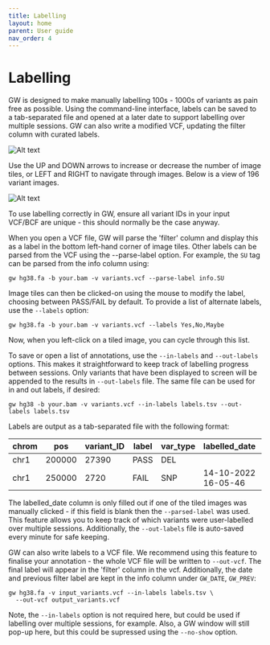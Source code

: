 ```yaml
---
title: Labelling
layout: home
parent: User guide
nav_order: 4
---
```


# Labelling

GW is designed to make manually labelling 100s - 1000s of variants as pain free as possible. 
Using the command-line interface, labels can be saved to a tab-separated file and opened 
at a later date to support labelling over multiple sessions.
GW can also write a modified VCF, updating the filter column with curated labels.

![Alt text](/assets/images/tiles1.png "GW")

Use the UP and DOWN arrows to increase or decrease the number of image tiles, or LEFT and RIGHT
to navigate through images. Below is a view of 196 variant images.

![Alt text](/assets/images/tiles2.png "GW")

To use labelling correctly in GW, ensure all variant IDs in your input VCF/BCF are unique - this should 
normally be the case anyway.

When you open a VCF file, GW will parse the 'filter' column and display this as a label
in the bottom left-hand corner of image tiles.
Other labels can be parsed from the VCF using the --parse-label option.
For example, the `SU` tag can be parsed from the info column using:

```shell
gw hg38.fa -b your.bam -v variants.vcf --parse-label info.SU
```
    

Image tiles can then be clicked-on using the mouse to modify the label,
choosing between PASS/FAIL by default. To provide a list of alternate labels, use the `--labels` option:

```shell
gw hg38.fa -b your.bam -v variants.vcf --labels Yes,No,Maybe
```
    

Now, when you left-click on a tiled image, you can cycle through this list.

To save or open a list of annotations, use the `--in-labels` and `--out-labels` options.
This makes it straightforward to keep track of labelling progress between sessions.
Only variants that have been displayed to screen will be appended to the results in `--out-labels` file.
The same file can be used for in and out labels, if desired:

```shell
gw hg38 -b your.bam -v variants.vcf --in-labels labels.tsv --out-labels labels.tsv
```
    

Labels are output as a tab-separated file with the following format:


|chrom|pos|variant_ID|label|var_type|labelled_date|variant_filename
|--|--|---|---|---|---|---
|chr1|200000|27390|PASS|DEL||test.vcf
|chr1|250000|2720|FAIL|SNP|14-10-2022 16-05-46|test.vcf

The labelled_date column is only filled out if one of the tiled images was manually clicked - 
if this field is blank then the `--parsed-label` was used.
This feature allows you to keep track of which variants were user-labelled over multiple sessions.
Additionally, the `--out-labels` file is auto-saved every minute for safe keeping.

GW can also write labels to a VCF file. We recommend using this feature to finalise your annotation - 
the whole VCF file will be written to `--out-vcf`. The final label will appear in the 'filter' column in the vcf.
Additionally, the date and previous filter label are kept in the info column under `GW_DATE`, `GW_PREV`:

```shell
gw hg38.fa -v input_variants.vcf --in-labels labels.tsv \
  --out-vcf output_variants.vcf
```
    

Note, the `--in-labels` option is not required here, but could be used if labelling over multiple sessions, for example.
Also, a GW window will still pop-up here, but this could be supressed using the `--no-show` option.
